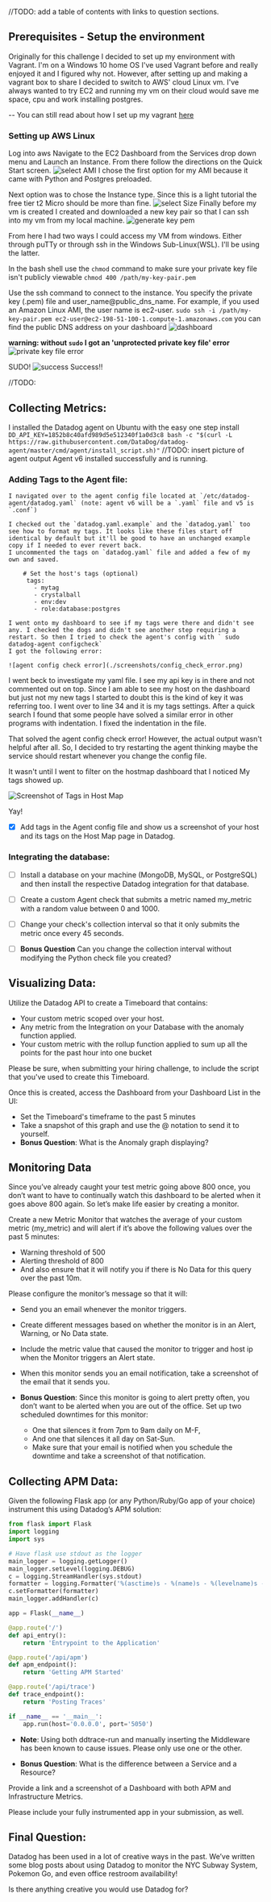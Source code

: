 //TODO: add a table of contents with links to question sections.
## Prerequisites - Setup the environment
Originally for this challenge I decided to set up my environment with Vagrant. I'm on a Windows 10 home OS I've used Vagrant before and really enjoyed it and I figured why not.
However, after setting up and making a vagrant box to share I decided to switch to AWS' cloud Linux vm. I've always wanted to try EC2 and running my vm on their cloud would save me space, cpu and work installing postgres.
 
-- You can still read about how I set up my vagrant [here](vagrantSetup.md)

### Setting up AWS Linux
Log into aws 
Navigate to the EC2 Dashboard from the Services drop down menu and Launch an Instance.
From there follow the directions on the Quick Start screen.
![select AMI](./screenshots/aws_linux_setup1.png) 
I chose the first option for my AMI because it came with Python and Postgres preloaded.

Next option was to chose the Instance type. 
Since this is a light tutorial the free tier t2 Micro should be more than fine.
![select Size](./screenshots/aws_linux_setup2.png)
Finally before my vm is created I created and downloaded a new key pair so that I can ssh into my vm from my local machine.
![generate key pem](./screenshots/aws_linux_setup3.png)

From here I had two ways I could access my VM from windows. 
Either through puTTy or through ssh in the Windows Sub-Linux(WSL). I'll be using the latter.

In the bash shell use the `chmod` command to make sure your private key file isn't publicly viewable
`chmod 400 /path/my-key-pair.pem`

Use the ssh command to connect to the instance. You specify the private key (.pem) file and user_name@public_dns_name. For example, if you used an Amazon Linux AMI, the user name is ec2-user. 
`sudo ssh -i /path/my-key-pair.pem ec2-user@ec2-198-51-100-1.compute-1.amazonaws.com`
you can find the public DNS address on your dashboard 
![dashboard](./screenshots/ec2_dashboard.png)

__warning: without `sudo` I got an 'unprotected private key file' error__
![private key file error](./screenshots/private_key_file_error.png)

SUDO!
![success](./screenshots/in_vm.png)
Success!!

 //TODO:  
## Collecting Metrics:

I installed the Datadog agent on Ubuntu with the easy one step install `DD_API_KEY=1852b8c40afd989d5e512340f1a0d3c8 bash -c "$(curl -L https://raw.githubusercontent.com/DataDog/datadog-agent/master/cmd/agent/install_script.sh)"`
//TODO: insert picture of agent output
Agent v6 installed successfully and is running.
 
### Adding Tags to the Agent file:
    I navigated over to the agent config file located at `/etc/datadog-agent/datadog.yaml` (note: agent v6 will be a `.yaml` file and v5 is `.conf`)
    
    I checked out the `datadog.yaml.example` and the `datadog.yaml` too see how to format my tags. It looks like these files start off identical by default but it'll be good to have an unchanged example copy if I needed to ever revert back. 
    I uncommented the tags on `datadog.yaml` file and added a few of my own and saved.
    
        # Set the host's tags (optional)
         tags:
           - mytag
           - crystalball
           - env:dev
           - role:database:postgres
           
    I went onto my dashboard to see if my tags were there and didn't see any. I checked the dogs and didn't see another step requiring a restart. So then I tried to check the agent's config with ` sudo datadog-agent configcheck`
    I got the following error:
    
    ![agent config check error](./screenshots/config_check_error.png)
    
    
    
I went beck to investigate my yaml file. I see my api key is in there and not commented out on top. Since I am able to see my host on the dashboard but just not my new tags I started to doubt this is the kind of key it was referring too.
I went over to line 34 and it is my tags settings. After a quick search I found that some people have solved a similar error in other programs with indentation. I fixed the indentation in the file.

That solved the  agent config check error! However, the actual output wasn't helpful after all.
So, I decided to try restarting the agent thinking maybe the service should restart whenever you change the config file.

 It wasn't until I went to filter on the hostmap dashboard that I noticed My tags showed up.
    
   ![Screenshot of Tags in Host Map](screenshots/tags_hostmap.png)
    
Yay!
- [X]  Add tags in the Agent config file and show us a screenshot of your host and its tags on the Host Map page in Datadog.

### Integrating the database:
- [ ]  Install a database on your machine (MongoDB, MySQL, or PostgreSQL) and then install the respective Datadog integration for that database.

- [ ]  Create a custom Agent check that submits a metric named my_metric with a random value between 0 and 1000.

- [ ]  Change your check's collection interval so that it only submits the metric once every 45 seconds.

- [ ]  **Bonus Question** Can you change the collection interval without modifying the Python check file you created?

## Visualizing Data:

Utilize the Datadog API to create a Timeboard that contains:

* Your custom metric scoped over your host.
* Any metric from the Integration on your Database with the anomaly function applied.
* Your custom metric with the rollup function applied to sum up all the points for the past hour into one bucket

Please be sure, when submitting your hiring challenge, to include the script that you've used to create this Timeboard.

Once this is created, access the Dashboard from your Dashboard List in the UI:

* Set the Timeboard's timeframe to the past 5 minutes
* Take a snapshot of this graph and use the @ notation to send it to yourself.
* **Bonus Question**: What is the Anomaly graph displaying?

## Monitoring Data

Since you’ve already caught your test metric going above 800 once, you don’t want to have to continually watch this dashboard to be alerted when it goes above 800 again. So let’s make life easier by creating a monitor.

Create a new Metric Monitor that watches the average of your custom metric (my_metric) and will alert if it’s above the following values over the past 5 minutes:

* Warning threshold of 500
* Alerting threshold of 800
* And also ensure that it will notify you if there is No Data for this query over the past 10m.

Please configure the monitor’s message so that it will:

* Send you an email whenever the monitor triggers.
* Create different messages based on whether the monitor is in an Alert, Warning, or No Data state.
* Include the metric value that caused the monitor to trigger and host ip when the Monitor triggers an Alert state.
* When this monitor sends you an email notification, take a screenshot of the email that it sends you.

* **Bonus Question**: Since this monitor is going to alert pretty often, you don’t want to be alerted when you are out of the office. Set up two scheduled downtimes for this monitor:

  * One that silences it from 7pm to 9am daily on M-F,
  * And one that silences it all day on Sat-Sun.
  * Make sure that your email is notified when you schedule the downtime and take a screenshot of that notification.

## Collecting APM Data:

Given the following Flask app (or any Python/Ruby/Go app of your choice) instrument this using Datadog’s APM solution:

```python
from flask import Flask
import logging
import sys

# Have flask use stdout as the logger
main_logger = logging.getLogger()
main_logger.setLevel(logging.DEBUG)
c = logging.StreamHandler(sys.stdout)
formatter = logging.Formatter('%(asctime)s - %(name)s - %(levelname)s - %(message)s')
c.setFormatter(formatter)
main_logger.addHandler(c)

app = Flask(__name__)

@app.route('/')
def api_entry():
    return 'Entrypoint to the Application'

@app.route('/api/apm')
def apm_endpoint():
    return 'Getting APM Started'

@app.route('/api/trace')
def trace_endpoint():
    return 'Posting Traces'

if __name__ == '__main__':
    app.run(host='0.0.0.0', port='5050')
```

* **Note**: Using both ddtrace-run and manually inserting the Middleware has been known to cause issues. Please only use one or the other.

* **Bonus Question**: What is the difference between a Service and a Resource?

Provide a link and a screenshot of a Dashboard with both APM and Infrastructure Metrics.

Please include your fully instrumented app in your submission, as well.

## Final Question:

Datadog has been used in a lot of creative ways in the past. We’ve written some blog posts about using Datadog to monitor the NYC Subway System, Pokemon Go, and even office restroom availability!

Is there anything creative you would use Datadog for?
